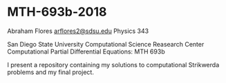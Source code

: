 # MTH-693b-2018
Abraham Flores
arflores2@sdsu.edu
Physics 343

San Diego State University
Computational Science Reasearch Center
Computational Partial Differential Equations: MTH 693b

I present a repository containing my solutions to computational Strikwerda problems and my final project.
